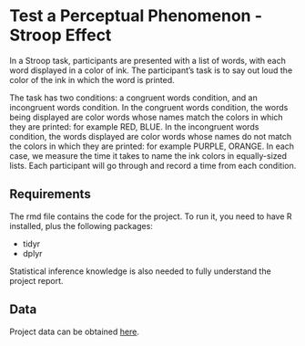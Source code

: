 # Test a Perceptual Phenomenon - Stroop Effect

In a Stroop task, participants are presented with a list of words, with each word displayed in a color of ink.
The participant’s task is to say out loud the color of the ink in which the word is printed. 

The task has two conditions: a congruent words condition, and an incongruent words condition. In the congruent words
condition, the words being displayed are color words whose names match the colors in which they are printed:
for example RED, BLUE. In the incongruent words condition, the words displayed are color words whose
names do not match the colors in which they are printed: for example PURPLE, ORANGE. In each case, we
measure the time it takes to name the ink colors in equally-sized lists. Each participant will go through and
record a time from each condition.

## Requirements
The rmd file contains the code for the project. To run it, you need to have R installed, plus the following packages:
- tidyr
- dplyr

Statistical inference knowledge is also needed to fully understand the project report.

## Data
Project data can be obtained [here](https://drive.google.com/file/d/0B9Yf01UaIbUgQXpYb2NhZ29yX1U/view).
